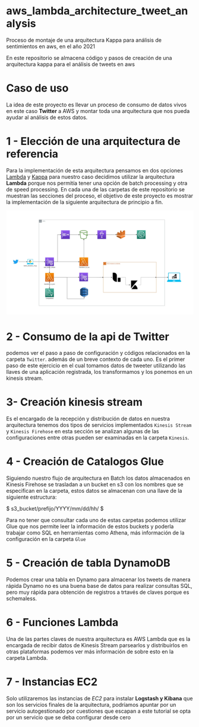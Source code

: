 # aws_lambda_architecture_tweet_analysis
Proceso de montaje de una arquitectura Kappa para análisis de sentimientos en aws, en el año 2021

En este repositorio se almacena código y pasos de creación de una arquitectura kappa para el análisis de tweets en aws

# Caso de uso

La idea de este proyecto es llevar un proceso de consumo de datos vivos en este caso **Twitter** a AWS y montar toda una arquitectura que nos pueda ayudar al análisis de estos datos.

# 1 - Elección de una arquitectura de referencia

Para la implementación de esta arquitectura pensamos en dos opciones [Lambda](https://databricks.com/glossary/lambda-architecture) y [Kappa](https://hazelcast.com/glossary/kappa-architecture/) para nuestro caso decidimos utilizar la arquitectura **Lambda** porque nos permitía tener una opción de batch processing y otra de speed processing. En cada una de las carpetas de este repositorio se muestran las secciones del proceso, el objetivo de este proyecto es mostrar la implementación de la siguiente arquitectura de principio a fin.

![developer portal](./Imagenes/complete_architecture.JPG "Developer Portal Twitter")

# 2 - Consumo de la api de Twitter
podemos ver el paso a paso de configuración y códigos relacionados en la carpeta `Twitter`. además de un breve contexto de cada uno. Es el primer paso de este ejercicio en el cual tomamos datos de tweeter utilizando las llaves de una aplicación registrada, los transformamos y los ponemos en un kinesis stream.

# 3- Creación kinesis stream
Es el encargado de la recepción y distribución de datos en nuestra arquitectura tenemos dos tipos de servicios implementados `Kinesis Stream` y `Kinesis Firehose` en esta sección se analizan algunas de las configuraciones entre otras pueden ser examinadas en la carpeta `Kinesis`.

# 4 - Creación de Catalogos Glue
Siguiendo nuestro flujo de arquitectura en Batch los datos almacenados en Kinesis Firehose se trasladan a un bucket en s3 con los nombres que se especifican en la carpeta, estos datos se almacenan con una llave de la siguiente estructura:

$ s3_bucket/prefijo/YYYY/mm/dd/hh/ $

Para no tener que consultar cada uno de estas carpetas podemos utilizar Glue que nos permite leer la información de estos buckets y poderla trabajar como SQL en herramientas como Athena, más información de la configuración en la carpeta `Glue`

# 5 - Creación de tabla DynamoDB

Podemos crear una tabla en Dynamo para almacenar los tweets de manera rápida Dynamo no es una buena base de datos para realizar consultas SQL, pero muy rápida para obtención de registros a trtavés de claves porque es schemaless.

# 6 - Funciones Lambda
Una de las partes claves de nuestra arquitectura es AWS Lambda que es la encargada de recibir datos de Kinesis Stream parsearlos y distribuirlos en otras plataformas podemos ver más información de sobre esto en la carpeta Lambda.

# 7 - Instancias EC2

Solo utilizaremos las instancias de *EC2* para instalar **Logstash y Kibana** que son los servicios finales de la arquitectura, podríamos apuntar por un servicio autogestionado por cuestiones que escapan a este tutorial se opta por un servicio que se deba configurar desde cero 